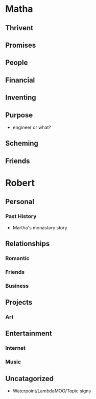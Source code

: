 # Matha

## Thrivent

## Promises

## People

## Financial

## Inventing

## Purpose

- engineer or what?

## Scheming

## Friends

# Robert

## Personal

### Past History

- Martha's monastary story

## Relationships

### Romantic

### Friends

### Business

## Projects

### Art

## Entertainment

### Internet

### Music

### 

## Uncatagorized

- Waterpoint/LambdaMOO/Topic signs

